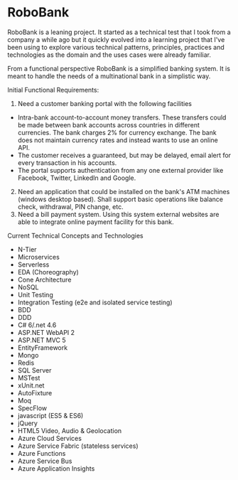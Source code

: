 # RoboBank
RoboBank is a leaning project. It started as a technical test that I took from a company a while ago but it quickly evolved into a learning project that I've been using to explore various technical patterns, principles, practices and technologies as the domain and the uses cases were already familiar.

From a functional perspective RoboBank is a simplified banking system. It is meant to handle the needs of a multinational bank in a simplistic way.

Initial Functional Requirements:

1. Need a customer banking portal with the following facilities
 - Intra-bank account-to-account money transfers. These transfers could be made between bank accounts across countries in different currencies. The bank charges 2% for currency exchange. The bank does not maintain currency rates and instead wants to use an online API.
 - The customer receives a guaranteed, but may be delayed, email alert for every transaction in his accounts.
 - The portal supports authentication from any one external provider like Facebook, Twitter, LinkedIn and Google.
2. Need an application that could be installed on the bank's ATM machines (windows desktop based). Shall support basic operations like balance check, withdrawal, PIN change, etc.
3. Need a bill payment system. Using this system external websites are able to integrate online payment facility for this bank.

Current Technical Concepts and Technologies

-	N-Tier
-	Microservices
- Serverless
-	EDA (Choreography)
-	Cone Architecture
-	NoSQL
-	Unit Testing
-	Integration Testing (e2e and isolated service testing)
-	BDD
-	DDD
-	C# 6/.net 4.6
-	ASP.NET WebAPI 2
-	ASP.NET MVC 5
-	EntityFramework
-	Mongo
-	Redis
-	SQL Server
-	MSTest
- xUnit.net
-	AutoFixture
- Moq
-	SpecFlow
- javascript (ES5 & ES6)
- jQuery
- HTML5 Video, Audio & Geolocation
-	Azure Cloud Services
-	Azure Service Fabric (stateless services)
-	Azure Functions
-	Azure Service Bus
-	Azure Application Insights

